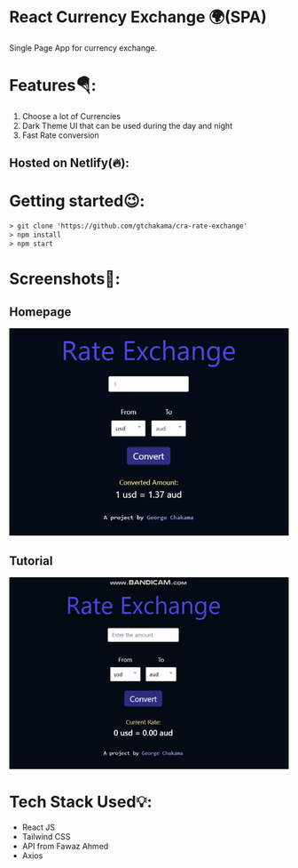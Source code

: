 # React Currency Exchange 🌍(SPA)

Single Page App for currency exchange.

# Features🪂:

1.  Choose a lot of Currencies
2.  Dark Theme UI that can be used during the day and night
3.  Fast Rate conversion

## Hosted on Netlify(🔥):

# Getting started😉:

```
> git clone 'https://github.com/gtchakama/cra-rate-exchange'
> npm install
> npm start
```

# Screenshots📼:

## Homepage

![landing](landing.png)

## Tutorial

![use](tutorial.gif)

# Tech Stack Used💡:

- React JS
- Tailwind CSS
- API from Fawaz Ahmed
- Axios
